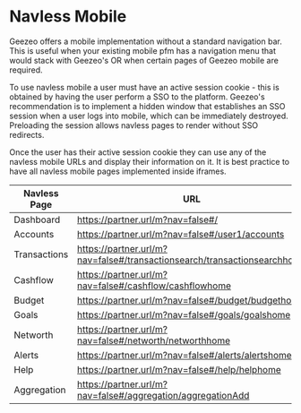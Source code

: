 # Navless Mobile


Geezeo offers a mobile implementation without a standard navigation bar. This is useful when your existing mobile pfm has a navigation menu that would stack with Geezeo's OR when certain pages of Geezeo mobile are required.

To use navless mobile a user must have an active session cookie - this is obtained by having the user perform a SSO to the platform. Geezeo's recommendation is to implement a hidden window that establishes an SSO session when a user logs into mobile, which can be immediately destroyed. Preloading the session allows navless pages to render without SSO redirects. 

Once the user has their active session cookie they can use any of the navless mobile URLs and display their information on it. It is best practice to have all navless mobile pages implemented inside iframes.


| Navless Page | URL                                                                         |
|--------------|-----------------------------------------------------------------------------|
| Dashboard    | https://partner.url/m?nav=false#/                                        |
| Accounts     | https://partner.url/m?nav=false#/user1/accounts                          |
| Transactions | https://partner.url/m?nav=false#/transactionsearch/transactionsearchhome |
| Cashflow     | https://partner.url/m?nav=false#/cashflow/cashflowhome                   |
| Budget       | https://partner.url/m?nav=false#/budget/budgethome                       |
| Goals        | https://partner.url/m?nav=false#/goals/goalshome                         |
| Networth     | https://partner.url/m?nav=false#/networth/networthhome                   |
| Alerts       | https://partner.url/m?nav=false#/alerts/alertshome                       |
| Help         | https://partner.url/m?nav=false#/help/helphome                           |
| Aggregation  | https://partner.url/m?nav=false#/aggregation/aggregationAdd              |

